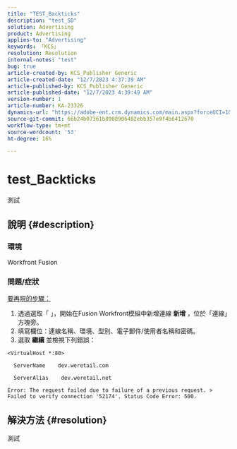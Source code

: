 ```yaml
---
title: "TEST_Backticks"
description: "test_SD"
solution: Advertising
product: Advertising
applies-to: "Advertising"
keywords: 「KCS」
resolution: Resolution
internal-notes: "test"
bug: true
article-created-by: KCS_Publisher Generic
article-created-date: "12/7/2023 4:37:39 AM"
article-published-by: KCS_Publisher Generic
article-published-date: "12/7/2023 4:39:49 AM"
version-number: 1
article-number: KA-23326
dynamics-url: "https://adobe-ent.crm.dynamics.com/main.aspx?forceUCI=1&pagetype=entityrecord&etn=knowledgearticle&id=2f2c7357-ba94-ee11-be37-6045bd006149"
source-git-commit: 66b24b07361b8908906482ebb357e9f4b6412670
workflow-type: tm+mt
source-wordcount: '53'
ht-degree: 16%

---
```


# test_Backticks


測試

## 說明 {#description}


### 環境

Workfront Fusion

### 問題/症狀

<u>要再現的步驟：</u>

1. 透過選取「 」，開始在Fusion Workfront模組中新增連線 <b>新增</b> ，位於「連線」方塊旁。
2. 填寫欄位：連線名稱、環境、型別、電子郵件/使用者名稱和密碼。
3. 選取 <b>繼續</b> 並檢視下列錯誤：



```
<VirtualHost *:80>
 
  ServerName    dev.weretail.com
 
  ServerAlias    dev.weretail.net
```



```
Error: The request failed due to failure of a previous request. > Failed to verify connection '52174'. Status Code Error: 500.
```



## 解決方法 {#resolution}


測試
